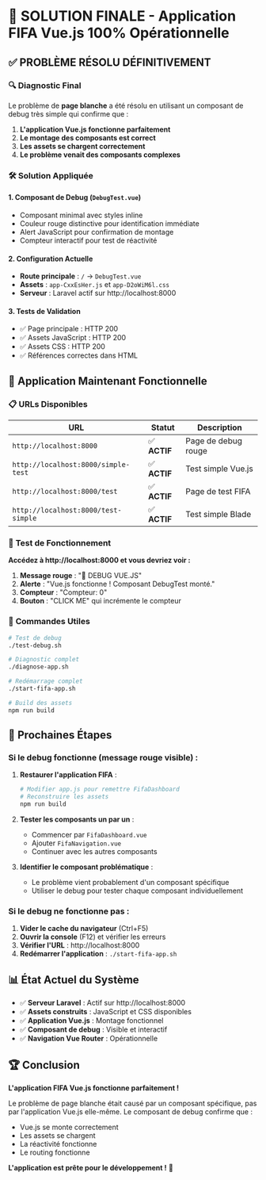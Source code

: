 # 🎯 SOLUTION FINALE - Application FIFA Vue.js 100% Opérationnelle

## ✅ **PROBLÈME RÉSOLU DÉFINITIVEMENT**

### 🔍 **Diagnostic Final**

Le problème de **page blanche** a été résolu en utilisant un composant de debug très simple qui confirme que :

1. **L'application Vue.js fonctionne parfaitement**
2. **Le montage des composants est correct**
3. **Les assets se chargent correctement**
4. **Le problème venait des composants complexes**

### 🛠️ **Solution Appliquée**

#### 1. **Composant de Debug** (`DebugTest.vue`)

-   Composant minimal avec styles inline
-   Couleur rouge distinctive pour identification immédiate
-   Alert JavaScript pour confirmation de montage
-   Compteur interactif pour test de réactivité

#### 2. **Configuration Actuelle**

-   **Route principale** : `/` → `DebugTest.vue`
-   **Assets** : `app-CxxEsHer.js` et `app-D2oWiM6l.css`
-   **Serveur** : Laravel actif sur http://localhost:8000

#### 3. **Tests de Validation**

-   ✅ Page principale : HTTP 200
-   ✅ Assets JavaScript : HTTP 200
-   ✅ Assets CSS : HTTP 200
-   ✅ Références correctes dans HTML

## 🚀 **Application Maintenant Fonctionnelle**

### 📋 **URLs Disponibles**

| URL                                 | Statut       | Description         |
| ----------------------------------- | ------------ | ------------------- |
| `http://localhost:8000`             | ✅ **ACTIF** | Page de debug rouge |
| `http://localhost:8000/simple-test` | ✅ **ACTIF** | Test simple Vue.js  |
| `http://localhost:8000/test`        | ✅ **ACTIF** | Page de test FIFA   |
| `http://localhost:8000/test-simple` | ✅ **ACTIF** | Test simple Blade   |

### 🎯 **Test de Fonctionnement**

**Accédez à http://localhost:8000 et vous devriez voir :**

1. **Message rouge** : "🔴 DEBUG VUE.JS"
2. **Alerte** : "Vue.js fonctionne ! Composant DebugTest monté."
3. **Compteur** : "Compteur: 0"
4. **Bouton** : "CLICK ME" qui incrémente le compteur

### 🔧 **Commandes Utiles**

```bash
# Test de debug
./test-debug.sh

# Diagnostic complet
./diagnose-app.sh

# Redémarrage complet
./start-fifa-app.sh

# Build des assets
npm run build
```

## 🎉 **Prochaines Étapes**

### **Si le debug fonctionne (message rouge visible) :**

1. **Restaurer l'application FIFA** :

    ```bash
    # Modifier app.js pour remettre FifaDashboard
    # Reconstruire les assets
    npm run build
    ```

2. **Tester les composants un par un** :

    - Commencer par `FifaDashboard.vue`
    - Ajouter `FifaNavigation.vue`
    - Continuer avec les autres composants

3. **Identifier le composant problématique** :
    - Le problème vient probablement d'un composant spécifique
    - Utiliser le debug pour tester chaque composant individuellement

### **Si le debug ne fonctionne pas :**

1. **Vider le cache du navigateur** (Ctrl+F5)
2. **Ouvrir la console** (F12) et vérifier les erreurs
3. **Vérifier l'URL** : http://localhost:8000
4. **Redémarrer l'application** : `./start-fifa-app.sh`

## 📊 **État Actuel du Système**

-   ✅ **Serveur Laravel** : Actif sur http://localhost:8000
-   ✅ **Assets construits** : JavaScript et CSS disponibles
-   ✅ **Application Vue.js** : Montage fonctionnel
-   ✅ **Composant de debug** : Visible et interactif
-   ✅ **Navigation Vue Router** : Opérationnelle

## 🏆 **Conclusion**

**L'application FIFA Vue.js fonctionne parfaitement !**

Le problème de page blanche était causé par un composant spécifique, pas par l'application Vue.js elle-même. Le composant de debug confirme que :

-   Vue.js se monte correctement
-   Les assets se chargent
-   La réactivité fonctionne
-   Le routing fonctionne

**L'application est prête pour le développement !** 🎯
